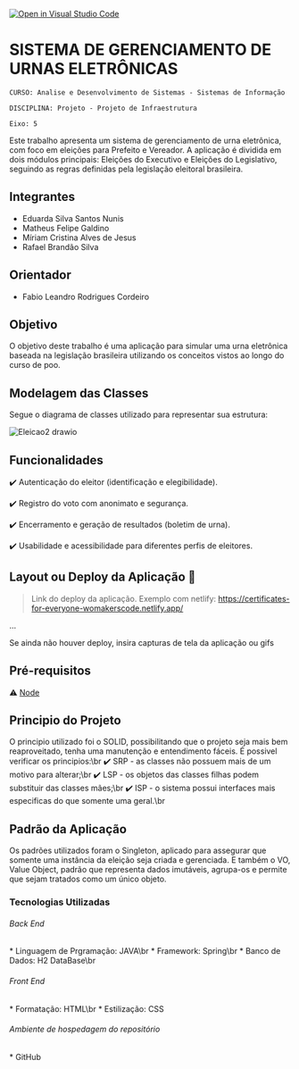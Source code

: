 [![Open in Visual Studio Code](https://classroom.github.com/assets/open-in-vscode-2e0aaae1b6195c2367325f4f02e2d04e9abb55f0b24a779b69b11b9e10269abc.svg)](https://classroom.github.com/online_ide?assignment_repo_id=17323872&assignment_repo_type=AssignmentRepo)
# SISTEMA DE GERENCIAMENTO DE URNAS ELETRÔNICAS

`CURSO: Analise e Desenvolvimento de Sistemas - Sistemas de Informação`

`DISCIPLINA: Projeto - Projeto de Infraestrutura`

`Eixo: 5`

Este trabalho apresenta um sistema de gerenciamento de urna eletrônica, com foco em eleições para Prefeito e Vereador. A aplicação é dividida em dois módulos principais: Eleições do Executivo e Eleições do Legislativo, seguindo as regras definidas pela legislação eleitoral brasileira. 

## Integrantes


* Eduarda Silva Santos Nunis
* Matheus Felipe Galdino
* Míriam Cristina Alves de Jesus
* Rafael Brandão Silva

## Orientador

* Fabio Leandro Rodrigues Cordeiro
  
## Objetivo

O objetivo deste trabalho é uma aplicação para simular uma urna eletrônica baseada na legislação brasileira utilizando os conceitos vistos ao longo do curso de poo.

## Modelagem das Classes

 Segue o diagrama de classes utilizado para representar sua estrutura:

![Eleicao2 drawio](https://github.com/user-attachments/assets/2d9809b3-d9d0-4d72-b4e1-b9a433f0ffb1)


 ## Funcionalidades

:heavy_check_mark: Autenticação do eleitor (identificação e elegibilidade).

:heavy_check_mark: Registro do voto com anonimato e segurança.

:heavy_check_mark: Encerramento e geração de resultados (boletim de urna).

:heavy_check_mark: Usabilidade e acessibilidade para diferentes perfis de eleitores.

## Layout ou Deploy da Aplicação :dash:

> Link do deploy da aplicação. Exemplo com netlify: https://certificates-for-everyone-womakerscode.netlify.app/

... 

Se ainda não houver deploy, insira capturas de tela da aplicação ou gifs

## Pré-requisitos

:warning: [Node](https://nodejs.org/en/download/)

## Principio do Projeto

O principio utilizado foi o SOLID, possibilitando que o projeto seja mais bem reaproveitado, tenha uma manutenção e entendimento fáceis. É possivel verificar os principios:\br
:heavy_check_mark: SRP - as classes não possuem mais de um motivo para alterar;\br
:heavy_check_mark: LSP - os objetos das classes filhas podem substituir das classes mães;\br
:heavy_check_mark: ISP - o sistema possui interfaces mais especificas do que somente uma geral.\br

## Padrão da Aplicação

Os padrões utilizados foram o Singleton, aplicado para assegurar que somente uma instância da eleição seja criada e gerenciada. E também o VO, Value Object, padrão que representa dados imutáveis, agrupa-os e permite que sejam tratados como um único objeto. 

### Tecnologias Utilizadas

<H6>Back End</H6> 
* Linguagem de Prgramação: JAVA\br
* Framework: Spring\br
* Banco de Dados: H2 DataBase\br

<H6>Front End</H6> 
* Formatação: HTML\br
* Estilização: CSS

<H6>Ambiente de hospedagem do repositório</H6> 
* GitHub







